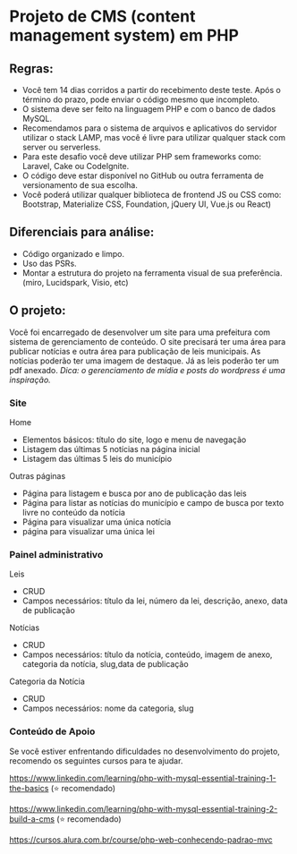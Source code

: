 # Projeto de CMS (content management system) em PHP

## Regras:
- Você tem 14 dias corridos a partir do recebimento deste teste. Após o término do prazo, pode enviar o código mesmo que incompleto.
- O sistema deve ser feito na linguagem PHP e com o banco de dados MySQL. 
- Recomendamos para o sistema de arquivos e aplicativos do servidor utilizar o stack LAMP, mas você é livre para utilizar qualquer stack com server ou serverless.
- Para este desafio você deve utilizar PHP sem frameworks como: Laravel, Cake ou CodeIgnite.
- O código deve estar disponível no GitHub ou outra ferramenta de versionamento de sua escolha.
- Você poderá utilizar qualquer biblioteca de frontend JS ou CSS como: Bootstrap, Materialize CSS, Foundation, jQuery UI, Vue.js ou React)

## Diferenciais para análise:
- Código organizado e limpo.
- Uso das PSRs.
- Montar a estrutura do projeto na ferramenta visual de sua preferência.(miro, Lucidspark, Visio, etc)


## O projeto:
Você foi encarregado de desenvolver um site para uma prefeitura com sistema de gerenciamento de conteúdo. O site precisará ter uma área para publicar notícias e outra área para publicação de leis municipais. As notícias poderão ter uma imagem de destaque. Já as leis poderão ter um pdf anexado.
*Dica: o gerenciamento de mídia e posts do wordpress é uma inspiração.*


### Site

Home
- Elementos básicos: título do site, logo e menu de navegação
- Listagem das últimas 5 notícias na página inicial
- Listagem das últimas 5 leis do município

Outras páginas
- Página para listagem e busca por ano de publicação das leis
- Página para listar as notícias do município e campo de busca por texto livre no conteúdo da notícia
- Página para visualizar uma única notícia
- página para visualizar uma única lei


### Painel administrativo

Leis
- CRUD
- Campos necessários: título da lei, número da lei, descrição, anexo, data de publicação

Notícias
- CRUD
- Campos necessários: título da notícia, conteúdo, imagem de anexo, categoria da notícia, slug,data de publicação

Categoria da Notícia
- CRUD
- Campos necessários: nome da categoria, slug


### Conteúdo de Apoio


Se você estiver enfrentando dificuldades no desenvolvimento do projeto, recomendo os seguintes cursos para te ajudar. 



https://www.linkedin.com/learning/php-with-mysql-essential-training-1-the-basics (⭐ recomendado)

https://www.linkedin.com/learning/php-with-mysql-essential-training-2-build-a-cms (⭐ recomendado)


https://cursos.alura.com.br/course/php-web-conhecendo-padrao-mvc 
